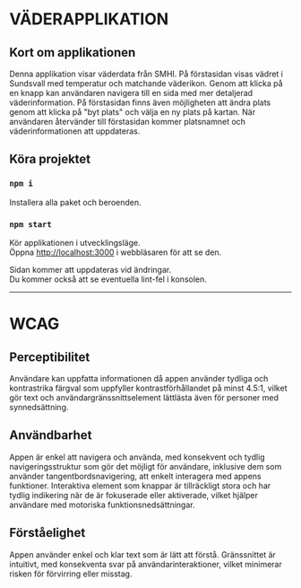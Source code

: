 # VÄDERAPPLIKATION

## Kort om applikationen
Denna applikation visar väderdata från SMHI. På förstasidan visas vädret i Sundsvall med temperatur och matchande väderikon. Genom att klicka på en knapp kan användaren navigera till en sida med mer detaljerad väderinformation. På förstasidan finns även möjligheten att ändra plats genom att klicka på "byt plats" och välja en ny plats på kartan. När användaren återvänder till förstasidan kommer platsnamnet och väderinformationen att uppdateras.

## Köra projektet

### `npm i`
Installera alla paket och beroenden.

### `npm start`

Kör applikationen i utvecklingsläge.\
Öppna [http://localhost:3000](http://localhost:3000) i webbläsaren för att se den.

Sidan kommer att uppdateras vid ändringar.\
Du kommer också att se eventuella lint-fel i konsolen.

---

# WCAG
## Perceptibilitet
Användare kan uppfatta informationen då appen använder tydliga och kontrastrika färgval som uppfyller kontrastförhållandet på minst 4.5:1, vilket gör text och användargränssnittselement lättlästa även för personer med synnedsättning.

## Användbarhet
Appen är enkel att navigera och använda, med konsekvent och tydlig navigeringsstruktur som gör det möjligt för användare, inklusive dem som använder tangentbordsnavigering, att enkelt interagera med appens funktioner.
Interaktiva element som knappar är tillräckligt stora och har tydlig indikering när de är fokuserade eller aktiverade, vilket hjälper användare med motoriska funktionsnedsättningar.

## Förståelighet
Appen använder enkel och klar text som är lätt att förstå. Gränssnittet är intuitivt, med konsekventa svar på användarinteraktioner, vilket minimerar risken för förvirring eller misstag.
